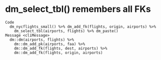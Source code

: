 # dm_select_tbl() remembers all FKs

    Code
      dm_nycflights_small() %>% dm_add_fk(flights, origin, airports) %>%
        dm_select_tbl(airports, flights) %>% dm_paste()
    Message <cliMessage>
      dm::dm(airports, flights) %>%
        dm::dm_add_pk(airports, faa) %>%
        dm::dm_add_fk(flights, dest, airports) %>%
        dm::dm_add_fk(flights, origin, airports)

